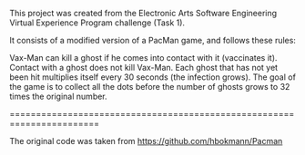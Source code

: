 This project was created from the Electronic Arts Software Engineering Virtual Experience Program challenge (Task 1).

It consists of a modified version of a PacMan game, and follows these rules:

Vax-Man can kill a ghost if he comes into contact with it (vaccinates it).
Contact with a ghost does not kill Vax-Man.
Each ghost that has not yet been hit multiplies itself every 30 seconds (the infection grows).
The goal of the game is to collect all the dots before the number of ghosts grows to 32 times the original number.

=======================================================================

The original code was taken from https://github.com/hbokmann/Pacman

